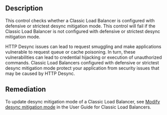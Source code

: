 ## Description

This control checks whether a Classic Load Balancer is configured with defensive or strictest desync mitigation mode. This control will fail if the Classic Load Balancer is not configured with defensive or strictest desync mitigation mode.

HTTP Desync issues can lead to request smuggling and make applications vulnerable to request queue or cache poisoning. In turn, these vulnerabilities can lead to credential hijacking or execution of unauthorized commands. Classic Load Balancers configured with defensive or strictest desync mitigation mode protect your application from security issues that may be caused by HTTP Desync.

## Remediation

To update desync mitigation mode of a Classic Load Balancer, see [Modify desync mitigation mode](https://docs.aws.amazon.com/elasticloadbalancing/latest/classic/config-desync-mitigation-mode.html#update-desync-mitigation-mode) in the User Guide for Classic Load Balancers.